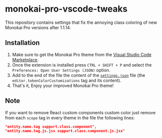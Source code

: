 # monokai-pro-vscode-tweaks
This repository contains settings that fix the annoying class coloring of new Monokai Pro versions after 1.1.14.

## Installation
1. Make sure to get the Monokai Pro theme from the [Visual Studio Code Marketplace](https://marketplace.visualstudio.com/items?itemName=monokai.theme-monokai-pro-vscode).
2. Once the extension is installed press `CTRL + SHIFT + P` and select the `Preferences: Open User Settings (JSON)` option.
3. Add to the end of the file the content of the [`settings.json`](https://github.com/LynnKomang/monokai-pro-vscode-tweaks/blob/master/settings.json) file (the `editor.tokenColorCustomizations` tag and its content).
4. That's it, Enjoy your improved Monokai Pro theme!

## Note
If you want to remove React custom components custom color just remove from each `scope` tag in every theme in the file the following lines:
```json
"entity.name.tag support.class.component",
"entity.name.tag.js.jsx support.class.component.js.jsx"
```
